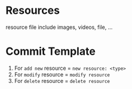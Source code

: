 # Resources
resource file include images, videos, file, ...

# Commit Template
1. For `add new` resource = `new resource: <type>`
2. For `modify` resource = `modify resource`
3. For `delete` resource = `delete resource`
